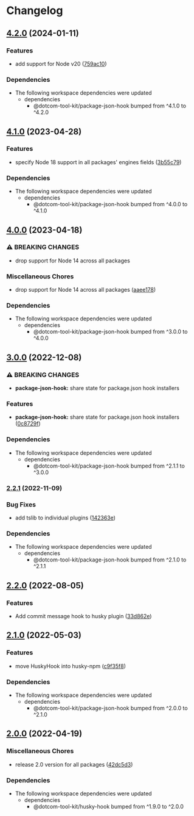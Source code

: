 # Changelog

## [4.2.0](https://github.com/Financial-Times/dotcom-tool-kit/compare/husky-npm-v4.1.0...husky-npm-v4.2.0) (2024-01-11)


### Features

* add support for Node v20 ([759ac10](https://github.com/Financial-Times/dotcom-tool-kit/commit/759ac10e309885e99f54ae431c301c32ee04f972))


### Dependencies

* The following workspace dependencies were updated
  * dependencies
    * @dotcom-tool-kit/package-json-hook bumped from ^4.1.0 to ^4.2.0

## [4.1.0](https://github.com/Financial-Times/dotcom-tool-kit/compare/husky-npm-v4.0.0...husky-npm-v4.1.0) (2023-04-28)


### Features

* specify Node 18 support in all packages' engines fields ([3b55c79](https://github.com/Financial-Times/dotcom-tool-kit/commit/3b55c79f3f55b448f1a92fcf842dab6a8906ea70))


### Dependencies

* The following workspace dependencies were updated
  * dependencies
    * @dotcom-tool-kit/package-json-hook bumped from ^4.0.0 to ^4.1.0

## [4.0.0](https://github.com/Financial-Times/dotcom-tool-kit/compare/husky-npm-v3.0.0...husky-npm-v4.0.0) (2023-04-18)


### ⚠ BREAKING CHANGES

* drop support for Node 14 across all packages

### Miscellaneous Chores

* drop support for Node 14 across all packages ([aaee178](https://github.com/Financial-Times/dotcom-tool-kit/commit/aaee178b535a51f9c75a882d78ffd8e8aa3eac60))


### Dependencies

* The following workspace dependencies were updated
  * dependencies
    * @dotcom-tool-kit/package-json-hook bumped from ^3.0.0 to ^4.0.0

## [3.0.0](https://github.com/Financial-Times/dotcom-tool-kit/compare/husky-npm-v2.2.1...husky-npm-v3.0.0) (2022-12-08)


### ⚠ BREAKING CHANGES

* **package-json-hook:** share state for package.json hook installers

### Features

* **package-json-hook:** share state for package.json hook installers ([0c8729f](https://github.com/Financial-Times/dotcom-tool-kit/commit/0c8729fc80f9b423189a2ae0e6aa87382b2663a8))


### Dependencies

* The following workspace dependencies were updated
  * dependencies
    * @dotcom-tool-kit/package-json-hook bumped from ^2.1.1 to ^3.0.0

### [2.2.1](https://github.com/Financial-Times/dotcom-tool-kit/compare/husky-npm-v2.2.0...husky-npm-v2.2.1) (2022-11-09)


### Bug Fixes

* add tslib to individual plugins ([142363e](https://github.com/Financial-Times/dotcom-tool-kit/commit/142363edb2a82ebf4dc3c8e1b392888ebfd7dc89))


### Dependencies

* The following workspace dependencies were updated
  * dependencies
    * @dotcom-tool-kit/package-json-hook bumped from ^2.1.0 to ^2.1.1

## [2.2.0](https://github.com/Financial-Times/dotcom-tool-kit/compare/husky-npm-v2.1.0...husky-npm-v2.2.0) (2022-08-05)


### Features

* Add commit message hook to husky plugin ([33d862e](https://github.com/Financial-Times/dotcom-tool-kit/commit/33d862e5d6fbb4039e797495435532626522c0bc))

## [2.1.0](https://github.com/Financial-Times/dotcom-tool-kit/compare/husky-npm-v2.0.0...husky-npm-v2.1.0) (2022-05-03)


### Features

* move HuskyHook into husky-npm ([c9f35f8](https://github.com/Financial-Times/dotcom-tool-kit/commit/c9f35f823e1ef57bf30f5c26d8a8907481136909))


### Dependencies

* The following workspace dependencies were updated
  * dependencies
    * @dotcom-tool-kit/package-json-hook bumped from ^2.0.0 to ^2.1.0

## [2.0.0](https://github.com/Financial-Times/dotcom-tool-kit/compare/husky-npm-v1.9.0...husky-npm-v2.0.0) (2022-04-19)


### Miscellaneous Chores

* release 2.0 version for all packages ([42dc5d3](https://github.com/Financial-Times/dotcom-tool-kit/commit/42dc5d39bf330b9bca4121d062470904f9c6918d))


### Dependencies

* The following workspace dependencies were updated
  * dependencies
    * @dotcom-tool-kit/husky-hook bumped from ^1.9.0 to ^2.0.0
